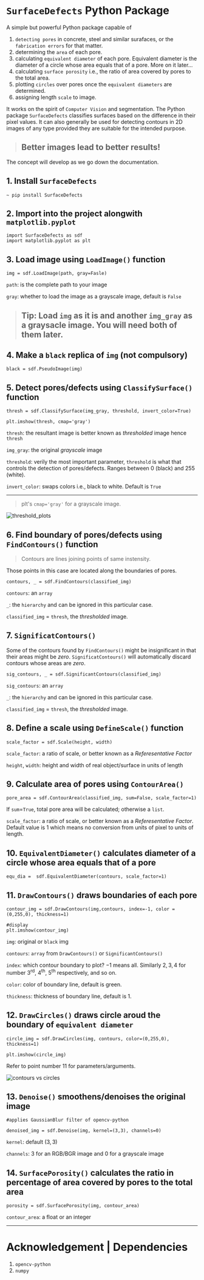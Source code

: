 #  __`SurfaceDefects`__ Python Package
A simple but powerful Python package capable of
 1. `detecting pores` in concrete, steel and similar surafaces, or the `fabrication errors` for that matter. 
 2. determining the `area` of each pore.
 3. calculating `equivalent diameter` of each pore. Equivalent diameter is the diameter of a circle whose area equals that of a pore. More on it later...
 4. calculating `surface porosity` i.e., the ratio of area covered by pores to the total area.
 5. plotting `circles` over pores once the `equivalent diameters` are determined.
 6. assigning length `scale` to image. 


   It works on the spirit of `Computer Vision` and segmentation.  The Python package `SurfaceDefects` classifies surfaces based on the difference in their pixel values. It can also generally be used for detecting contours in 2D images of any type provided they are suitable for the intended purpose. 

>## Better images lead to better results!


The concept will develop as we go down the documentation.

## 1. Install `SurfaceDefects`
```
~ pip install SurfaceDefects
```
## 2. Import into the project alongwith `matplotlib.pyplot`
```
import SurfaceDefects as sdf
import matplotlib.pyplot as plt
```
## 3. Load image using `LoadImage()` function 
```
img = sdf.LoadImage(path, gray=Fasle) 
```
`path`: is the complete path to your image

`gray`: whether to load the image as a grayscale image, default is `False`

>## Tip: Load `img` as it is and another `img_gray` as a graysacle image. You will need both of them later. 

## 4. Make a `black` replica of `img` (not compulsory)
```
black = sdf.PseudoImage(img) 
```
## 5. Detect pores/defects using `ClassifySurface()` function
```
thresh = sdf.ClassifySurface(img_gray, threshold, invert_color=True)
```
```
plt.imshow(thresh, cmap='gray')
```
`thresh`: the resultant image is better known as _thresholded_ image hence `thresh`

`img_gray`: the original _grayscale_ image 

`threshold`: verily the most important parameter, `threshold` is what that controls the detection of pores/defects. Ranges between 0 (black) and 255 (white). 

`invert_color`: swaps colors i.e., black to white. Default is `True`
___
>plt's `cmap='gray'` for a grayscale image.


![threshold_plots](https://user-images.githubusercontent.com/120237699/207210495-4e621a96-b44f-4b52-9a77-660f03a21304.png)

## 6. Find boundary of pores/defects using `FindContours()` function
>Contours are lines joining points of same instensity. 

Those points in this case are located along the boundaries of pores. 
```
contours, _ = sdf.FindContours(classified_img)
```
`contours`: an `array` 

`_`: the `hierarchy` and can be ignored in this particular case.

`classified_img` = `thresh`, the _thresholded_ image.

## 7. `SignificatContours()` 
Some of the contours found by `FindContours()` might be insignificant in that their areas might be _zero_. `SignificatContours()` will automatically discard contours whose areas are _zero_.
```
sig_contours, _ = sdf.SignificantContours(classified_img)
```
`sig_contours`: an `array` 

`_`: the `hierarchy` and can be ignored in this particular case.

`classified_img` = `thresh`, the _thresholded_ image.

## 8. Define a scale using `DefineScale()` function
```
scale_factor = sdf.Scale(height, width) 
```
`scale_factor`: a ratio of scale, or better known as a _Referesentative Factor_

`height`, `width`: height and width of real object/surface in units of length 

## 9. Calculate area of pores using `ContourArea()`
```
pore_area = sdf.ContourArea(classified_img, sum=False, scale_factor=1)
```
If  `sum`=`True`, total pore area will be calculated; otherwise a `list`. 

`scale_factor`: a ratio of scale, or better known as a _Referesentative Factor_. Default value is $1$ which means no conversion from units of pixel to units of length.

## 10.  `EquivalentDiameter()` calculates diameter of a circle whose area equals that of a pore

```
equ_dia =  sdf.EquivalentDiameter(contours, scale_factor=1)
```
## 11. `DrawContours()` draws boundaries of each pore
```
contour_img = sdf.DrawContours(img,contours, index=-1, color = (0,255,0), thickness=1)
```
```
#display
plt.imshow(contour_img)
```
`img`: original or `black` img

`contours`: `array` from `DrawContours()` or `SignificantContours()`

`index`: which contour boundary to plot? $-1$ means all. Similarly $2, 3, 4$ for number $3$<sup>rd</sup>, $4$<sup>th</sup>, $5$<sup>th</sup> respectively, and so on.

`color`: color of boundary line, default is green.

`thickness`: thickness of boundary line, default is 1.

## 12. `DrawCircles()` draws circle aroud the boundary of `equivalent diameter`

```
circle_img = sdf.DrawCircles(img, contours, color=(0,255,0), thickness=1)
```
```
plt.imshow(circle_img)
```
Refer to point number $11$ for parameters/arguments.

![contours vs circles](https://user-images.githubusercontent.com/120237699/207210503-17d495b6-710b-4537-aa94-44e030a0a4ad.png)


## 13. `Denoise()` smoothens/denoises the original image
```
#applies GaussianBlur filter of opencv-python

denoised_img = sdf.Denoise(img, kernel=(3,3), channels=0)
```

`kernel`: default ($3,3$)

`channels`: $3$ for an RGB/BGR image and $0$ for a grayscale image

## 14. `SurfacePorosity()` calculates the ratio in percentage of area covered by pores to the total area

```
porosity = sdf.SurfacePorosity(img, contour_area)
```
`contour_area`: a float or an integer

_______________________

# Acknowledgement | Dependencies
1. `opencv-python`
2. `numpy`
